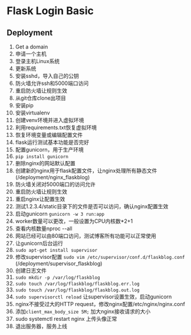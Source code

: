 # Flask Login Basic

## Deployment
1. Get a domain
1. 申请一个主机
1. 登录主机Linux系统
1. 更新系统
1. 安装sshd，导入自己的公钥
1. 防火墙允许ssh和5000端口访问
1. 重启防火墙让规则生效
1. 从git仓库clone出项目
1. 安装pip
1. 安装virtualenv
1. 创建venv环境并进入虚拟环境
1. 利用requirements.txt恢复虚拟环境
1. 恢复环境变量或编辑配置文件
1. flask运行测试基本功能是否完好
1. 配置gunicorn，用于生产环境
1. `pip install gunicorn`
1. 删除nginx的网站默认配置
1. 创建新的nginx用于flask配置文件，让nginx处理所有静态文件(/deployment/nginx_flaskblog)
1. 防火墙关闭对5000端口的访问允许
1. 重启防火墙让规则生效
1. 重启nginx让配置生效
1. 测试1.2.3.4/static目录下的文件是否可以访问，确认nginx配置生效
1. 启动gunicorn `gunicorn -w 3 run:app`
1. worker数量可以更改，一般设置为CPU内核数*2+1
1. 查看内核数量nproc --all
1. 网站已经可以由80端口访问，测试博客所有功能可以正常使用
1. 让gunicorn后台运行
1. `sudo apt-get install supervisor`
1. 修改supervisor配置 `sudo vim /etc/supervisor/conf.d/flaskblog.conf` (/deployment/supervisor_flaskblog)
1. 创建日志文件
1. `sudo mkdir -p /var/log/flaskblog`
1. `sudo touch /var/log/flaskblog/flaskblog.err.log`
1. `sudo touch /var/log/flaskblog/flaskblog.out.log`
1. `sudo supervisorctl reload` 让supervisor设置生效，启动gunicorn
1. nginx不接受过大的HTTP request，修改nginx配置/etc/nginx/nginx.conf
1. 添加`client_max_body_size 5M;` 加大nginx接收请求的大小
1. sudo systemctl restart nginx 上传头像正常
1. 退出服务器，服务上线